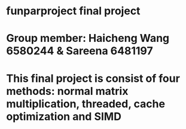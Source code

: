 # funparproject final project
# Group member: Haicheng Wang 6580244 & Sareena 6481197
# This final project is consist of four methods: normal matrix multiplication, threaded, cache optimization and SIMD
                
